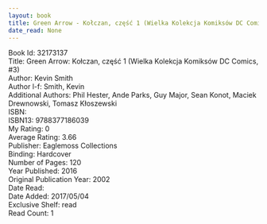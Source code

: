 ```yaml
---
layout: book
title: Green Arrow - Kołczan, część 1 (Wielka Kolekcja Komiksów DC Comics,  no. 3)
date_read: None
---
```


Book Id: 32173137<br />
Title: Green Arrow: Kołczan, część 1 (Wielka Kolekcja Komiksów DC Comics, #3)<br />
Author: Kevin Smith<br />
Author l-f: Smith, Kevin<br />
Additional Authors: Phil Hester, Ande Parks, Guy Major, Sean Konot, Maciek Drewnowski, Tomasz Kłoszewski<br />
ISBN: <br />
ISBN13: 9788377186039<br />
My Rating: 0<br />
Average Rating: 3.66<br />
Publisher: Eaglemoss Collections<br />
Binding: Hardcover<br />
Number of Pages: 120<br />
Year Published: 2016<br />
Original Publication Year: 2002<br />
Date Read: <br />
Date Added: 2017/05/04<br />
Exclusive Shelf: read<br />
Read Count: 1<br />

